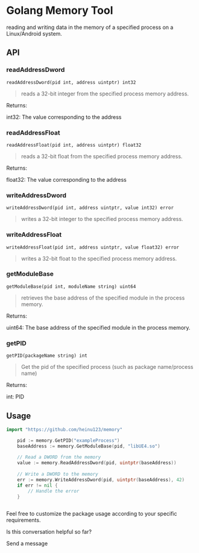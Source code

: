 # Golang Memory Tool

reading and writing data in the memory of a specified process on a Linux/Android system.


## API

### readAddressDword
```
readAddressDword(pid int, address uintptr) int32
```
> reads a 32-bit integer from the specified process memory address.

Returns:

int32: The value corresponding to the address

### readAddressFloat
```
readAddressFloat(pid int, address uintptr) float32
```
> reads a 32-bit float from the specified process memory address.

Returns:

float32: The value corresponding to the address

### writeAddressDword
```
writeAddressDword(pid int, address uintptr, value int32) error
```
> writes a 32-bit integer to the specified process memory address.


### writeAddressFloat
```
writeAddressFloat(pid int, address uintptr, value float32) error
```
> writes a 32-bit float to the specified process memory address.

### getModuleBase
```
getModuleBase(pid int, moduleName string) uint64
```
> retrieves the base address of the specified module in the process memory.

Returns:

uint64: The base address of the specified module in the process memory.


### getPID
```
getPID(packageName string) int
```
> Get the pid of the specified process (such as package name/process name)

Returns:

int: PID




## Usage

```go
import "https://github.com/heinu123/memory"
```
```go
    pid := memory.GetPID("exampleProcess")
    baseAddress := memory.GetModuleBase(pid, "libUE4.so")
    
    // Read a DWORD from the memory
    value := memory.ReadAddressDword(pid, uintptr(baseAddress))
    
    // Write a DWORD to the memory
    err := memory.WriteAddressDword(pid, uintptr(baseAddress), 42)
    if err != nil {
        // Handle the error
    }
    

```
Feel free to customize the package usage according to your specific requirements.




Is this conversation helpful so far?


Send a message

